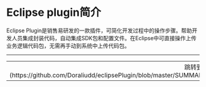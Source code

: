# Eclipse plugin简介

Eclipse Plugin是销售易研发的一款插件，可简化开发过程中的操作步骤。帮助开发人员集成封装代码，自动集成SDK包和配置文件。在Eclipse中可直接操作上传业务逻辑代码包，无需再手动到系统中上传代码包。

***
<table><tr align='right'><td>跳转到[目录](https://github.com/Doraliudd/eclipsePlugin/blob/master/SUMMARY.md)</tr></td></table>
